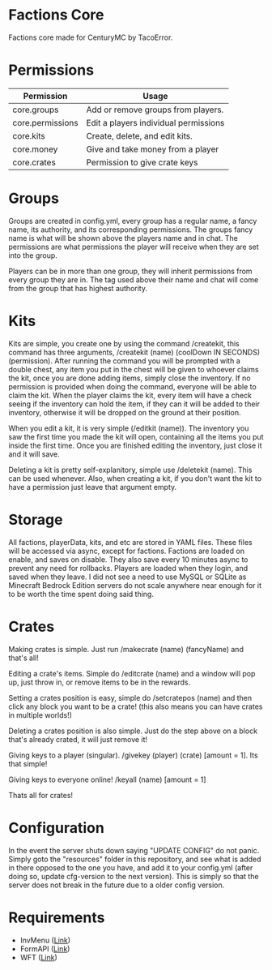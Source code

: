 # Factions Core

Factions core made for CenturyMC by TacoError.

# Permissions

| Permission  | Usage                                 |
|-------------|---------------------------------------|
| core.groups | Add or remove groups from players.    |
|core.permissions| Edit a players individual permissions |
|core.kits| Create, delete, and edit kits.        |
|core.money| Give and take money from a player     |
|core.crates|Permission to give crate keys|

# Groups

Groups are created in config.yml, every group has a regular name, 
a fancy name, its authority, and its corresponding permissions.
The groups fancy name is what will be shown above the players
name and in chat. The permissions are what permissions the player
will receive when they are set into the group. 

Players can be in more than one group, they will inherit permissions
from every group they are in. The tag used above their name and chat
will come from the group that has highest authority.

# Kits

Kits are simple, you create one by using the command
/createkit, this command has three arguments,
/createkit (name) (coolDown IN SECONDS) (permission). After running the command
you will be prompted with a double chest, any item you put in the chest
will be given to whoever claims the kit, once you are done
adding items, simply close the inventory. If no permission is provided 
when doing the command, everyone will be able to claim the kit.
When the player claims the kit, every item will have a check seeing
if the inventory can hold the item, if they can it will be added to their
inventory, otherwise it will be dropped on the ground at their position.

When you edit a kit, it is very simple (/editkit (name)). The inventory you saw the first
time you made the kit will open, containing all the items you put inside the first time.
Once you are finished editing the inventory, just close it and it will
save.

Deleting a kit is pretty self-explanitory, simple use /deletekit (name). This can be used whenever.
Also, when creating a kit, if you don't want the kit to have a permission just leave that argument empty.

# Storage

All factions, playerData, kits, and etc are stored in YAML files. 
These files will be accessed via async, except for factions. Factions
are loaded on enable, and saves on disable. They also save
every 10 minutes async to prevent any need for rollbacks. Players
are loaded when they login, and saved when they leave. I did not see
a need to use MySQL or SQLite as Minecraft Bedrock Edition servers
do not scale anywhere near enough for it to be worth the time spent
doing said thing.

# Crates

Making crates is simple. Just run /makecrate (name) (fancyName) and
that's all!

Editing a crate's items. Simple do /editcrate (name) and a window
will pop up, just throw in, or remove items to be in the rewards.

Setting a crates position is easy, simple do /setcratepos (name) and then
click any block you want to be a crate! (this also means you can have
crates in multiple worlds!)

Deleting a crates position is also simple. Just do the step above on a
block that's already crated, it will just remove it!

Giving keys to a player (singular). /givekey (player) (crate) [amount = 1].
Its that simple!

Giving keys to everyone online! /keyall (name) [amount = 1]

Thats all for crates!

# Configuration

In the event the server shuts down saying "UPDATE CONFIG" do not panic. Simply goto the
"resources" folder in this repository, and see what is added in there opposed to the one you have, 
and add it to your config.yml (after doing so, update cfg-version to the next version). This is simply so that the server does not break in the future due to a
older config version.

# Requirements

- InvMenu ([Link](https://github.com/Muqsit/InvMenu))
- FormAPI ([Link](https://github.com/jojoe77777/FormAPI))
- WFT ([Link](https://github.com/WolfDen133/WFT))

